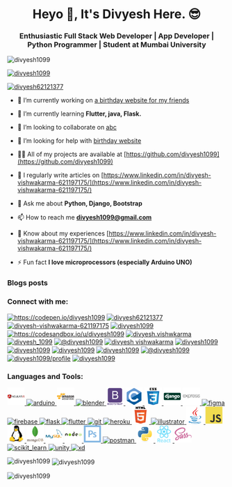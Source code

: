 <h1 align="center">Heyo 👋, It's Divyesh Here. 😎</h1>
<h3 align="center">Enthusiastic Full Stack Web Developer | App Developer | Python Programmer | Student at Mumbai University</h3>

<p align="left"> <img src="https://komarev.com/ghpvc/?username=divyesh1099&label=Profile%20views&color=0e75b6&style=flat" alt="divyesh1099" /> </p>

<p align="left"> <a href="https://github.com/ryo-ma/github-profile-trophy"><img src="https://github-profile-trophy.vercel.app/?username=divyesh1099" alt="divyesh1099" /></a> </p>

<p align="left"> <a href="https://twitter.com/divyesh62121377" target="blank"><img src="https://img.shields.io/twitter/follow/divyesh62121377?logo=twitter&style=for-the-badge" alt="divyesh62121377" /></a> </p>

- 🔭 I’m currently working on [a birthday website for my friends](https://github.com/divyesh1099/birthday_website.git)

- 🌱 I’m currently learning **Flutter, java, Flask.**

- 👯 I’m looking to collaborate on [abc](https://someone.com)

- 🤝 I’m looking for help with [birthday website](https://github.com/divyesh1099/birthday_website.git)

- 👨‍💻 All of my projects are available at [https://github.com/divyesh1099](https://github.com/divyesh1099)

- 📝 I regularly write articles on [https://www.linkedin.com/in/divyesh-vishwakarma-621197175/](https://www.linkedin.com/in/divyesh-vishwakarma-621197175/)

- 💬 Ask me about **Python, Django, Bootstrap**

- 📫 How to reach me **divyesh1099@gmail.com**

- 📄 Know about my experiences [https://www.linkedin.com/in/divyesh-vishwakarma-621197175/](https://www.linkedin.com/in/divyesh-vishwakarma-621197175/)

- ⚡ Fun fact **I love microprocessors (especially Arduino UNO)**

### Blogs posts
<!-- BLOG-POST-LIST:START -->
<!-- BLOG-POST-LIST:END -->

<h3 align="left">Connect with me:</h3>
<p align="left">
<a href="https://codepen.io/https://codepen.io/divyesh1099" target="blank"><img align="center" src="https://raw.githubusercontent.com/rahuldkjain/github-profile-readme-generator/neutral-icons/src/images/icons/Social/codepen.svg" alt="https://codepen.io/divyesh1099" height="30" width="40" /></a>
<a href="https://twitter.com/divyesh62121377" target="blank"><img align="center" src="https://raw.githubusercontent.com/rahuldkjain/github-profile-readme-generator/neutral-icons/src/images/icons/Social/twitter.svg" alt="divyesh62121377" height="30" width="40" /></a>
<a href="https://linkedin.com/in/divyesh-vishwakarma-621197175" target="blank"><img align="center" src="https://raw.githubusercontent.com/rahuldkjain/github-profile-readme-generator/neutral-icons/src/images/icons/Social/linked-in-alt.svg" alt="divyesh-vishwakarma-621197175" height="30" width="40" /></a>
<a href="https://stackoverflow.com/users/divyesh1099" target="blank"><img align="center" src="https://raw.githubusercontent.com/rahuldkjain/github-profile-readme-generator/neutral-icons/src/images/icons/Social/stack-overflow.svg" alt="divyesh1099" height="30" width="40" /></a>
<a href="https://codesandbox.com/https://codesandbox.io/u/divyesh1099" target="blank"><img align="center" src="https://cdn.jsdelivr.net/npm/simple-icons@3.0.1/icons/codesandbox.svg" alt="https://codesandbox.io/u/divyesh1099" height="30" width="40" /></a>
<a href="https://fb.com/divyesh.vishwkarma" target="blank"><img align="center" src="https://raw.githubusercontent.com/rahuldkjain/github-profile-readme-generator/neutral-icons/src/images/icons/Social/facebook.svg" alt="divyesh.vishwkarma" height="30" width="40" /></a>
<a href="https://instagram.com/divyesh_1099" target="blank"><img align="center" src="https://raw.githubusercontent.com/rahuldkjain/github-profile-readme-generator/neutral-icons/src/images/icons/Social/instagram.svg" alt="divyesh_1099" height="30" width="40" /></a>
<a href="https://medium.com/@divyesh1099" target="blank"><img align="center" src="https://raw.githubusercontent.com/rahuldkjain/github-profile-readme-generator/neutral-icons/src/images/icons/Social/medium.svg" alt="@divyesh1099" height="30" width="40" /></a>
<a href="https://www.youtube.com/c/divyesh vishwakarma" target="blank"><img align="center" src="https://raw.githubusercontent.com/rahuldkjain/github-profile-readme-generator/neutral-icons/src/images/icons/Social/youtube.svg" alt="divyesh vishwakarma" height="30" width="40" /></a>
<a href="https://www.codechef.com/users/divyesh1099" target="blank"><img align="center" src="https://cdn.jsdelivr.net/npm/simple-icons@3.1.0/icons/codechef.svg" alt="divyesh1099" height="30" width="40" /></a>
<a href="https://www.hackerrank.com/divyesh1099" target="blank"><img align="center" src="https://raw.githubusercontent.com/rahuldkjain/github-profile-readme-generator/neutral-icons/src/images/icons/Social/hackerrank.svg" alt="divyesh1099" height="30" width="40" /></a>
<a href="https://codeforces.com/profile/divyesh1099" target="blank"><img align="center" src="https://cdn.jsdelivr.net/npm/simple-icons@3.0.1/icons/codeforces.svg" alt="divyesh1099" height="30" width="40" /></a>
<a href="https://www.leetcode.com/divyesh1099" target="blank"><img align="center" src="https://raw.githubusercontent.com/rahuldkjain/github-profile-readme-generator/neutral-icons/src/images/icons/Social/leet-code.svg" alt="divyesh1099" height="30" width="40" /></a>
<a href="https://www.hackerearth.com/@divyesh1099" target="blank"><img align="center" src="https://raw.githubusercontent.com/rahuldkjain/github-profile-readme-generator/neutral-icons/src/images/icons/Social/hackerearth.svg" alt="@divyesh1099" height="30" width="40" /></a>
<a href="https://auth.geeksforgeeks.org/user/divyesh1099/profile" target="blank"><img align="center" src="https://raw.githubusercontent.com/rahuldkjain/github-profile-readme-generator/neutral-icons/src/images/icons/Social/geeks-for-geeks.svg" alt="divyesh1099/profile" height="30" width="40" /></a>
<a href="https://www.topcoder.com/members/divyesh1099" target="blank"><img align="center" src="https://cdn.jsdelivr.net/npm/simple-icons@3.0.1/icons/topcoder.svg" alt="divyesh1099" height="30" width="40" /></a>
</p>

<h3 align="left">Languages and Tools:</h3>
<p align="left"> <a href="https://angular.io" target="_blank"> <img src="https://raw.githubusercontent.com/devicons/devicon/master/icons/angularjs/angularjs-original-wordmark.svg" alt="angularjs" width="40" height="40"/> </a> <a href="https://www.arduino.cc/" target="_blank"> <img src="https://cdn.worldvectorlogo.com/logos/arduino-1.svg" alt="arduino" width="40" height="40"/> </a> <a href="https://aws.amazon.com" target="_blank"> <img src="https://raw.githubusercontent.com/devicons/devicon/master/icons/amazonwebservices/amazonwebservices-original-wordmark.svg" alt="aws" width="40" height="40"/> </a> <a href="https://www.blender.org/" target="_blank"> <img src="https://download.blender.org/branding/community/blender_community_badge_white.svg" alt="blender" width="40" height="40"/> </a> <a href="https://getbootstrap.com" target="_blank"> <img src="https://raw.githubusercontent.com/devicons/devicon/master/icons/bootstrap/bootstrap-plain-wordmark.svg" alt="bootstrap" width="40" height="40"/> </a> <a href="https://www.cprogramming.com/" target="_blank"> <img src="https://raw.githubusercontent.com/devicons/devicon/master/icons/c/c-original.svg" alt="c" width="40" height="40"/> </a> <a href="https://www.w3schools.com/css/" target="_blank"> <img src="https://raw.githubusercontent.com/devicons/devicon/master/icons/css3/css3-original-wordmark.svg" alt="css3" width="40" height="40"/> </a> <a href="https://www.djangoproject.com/" target="_blank"> <img src="https://raw.githubusercontent.com/devicons/devicon/master/icons/django/django-original.svg" alt="django" width="40" height="40"/> </a> <a href="https://expressjs.com" target="_blank"> <img src="https://raw.githubusercontent.com/devicons/devicon/master/icons/express/express-original-wordmark.svg" alt="express" width="40" height="40"/> </a> <a href="https://www.figma.com/" target="_blank"> <img src="https://www.vectorlogo.zone/logos/figma/figma-icon.svg" alt="figma" width="40" height="40"/> </a> <a href="https://firebase.google.com/" target="_blank"> <img src="https://www.vectorlogo.zone/logos/firebase/firebase-icon.svg" alt="firebase" width="40" height="40"/> </a> <a href="https://flask.palletsprojects.com/" target="_blank"> <img src="https://www.vectorlogo.zone/logos/pocoo_flask/pocoo_flask-icon.svg" alt="flask" width="40" height="40"/> </a> <a href="https://flutter.dev" target="_blank"> <img src="https://www.vectorlogo.zone/logos/flutterio/flutterio-icon.svg" alt="flutter" width="40" height="40"/> </a> <a href="https://git-scm.com/" target="_blank"> <img src="https://www.vectorlogo.zone/logos/git-scm/git-scm-icon.svg" alt="git" width="40" height="40"/> </a> <a href="https://heroku.com" target="_blank"> <img src="https://www.vectorlogo.zone/logos/heroku/heroku-icon.svg" alt="heroku" width="40" height="40"/> </a> <a href="https://www.w3.org/html/" target="_blank"> <img src="https://raw.githubusercontent.com/devicons/devicon/master/icons/html5/html5-original-wordmark.svg" alt="html5" width="40" height="40"/> </a> <a href="https://www.adobe.com/in/products/illustrator.html" target="_blank"> <img src="https://www.vectorlogo.zone/logos/adobe_illustrator/adobe_illustrator-icon.svg" alt="illustrator" width="40" height="40"/> </a> <a href="https://www.java.com" target="_blank"> <img src="https://raw.githubusercontent.com/devicons/devicon/master/icons/java/java-original.svg" alt="java" width="40" height="40"/> </a> <a href="https://developer.mozilla.org/en-US/docs/Web/JavaScript" target="_blank"> <img src="https://raw.githubusercontent.com/devicons/devicon/master/icons/javascript/javascript-original.svg" alt="javascript" width="40" height="40"/> </a> <a href="https://www.linux.org/" target="_blank"> <img src="https://raw.githubusercontent.com/devicons/devicon/master/icons/linux/linux-original.svg" alt="linux" width="40" height="40"/> </a> <a href="https://www.mongodb.com/" target="_blank"> <img src="https://raw.githubusercontent.com/devicons/devicon/master/icons/mongodb/mongodb-original-wordmark.svg" alt="mongodb" width="40" height="40"/> </a> <a href="https://www.mysql.com/" target="_blank"> <img src="https://raw.githubusercontent.com/devicons/devicon/master/icons/mysql/mysql-original-wordmark.svg" alt="mysql" width="40" height="40"/> </a> <a href="https://nodejs.org" target="_blank"> <img src="https://raw.githubusercontent.com/devicons/devicon/master/icons/nodejs/nodejs-original-wordmark.svg" alt="nodejs" width="40" height="40"/> </a> <a href="https://www.photoshop.com/en" target="_blank"> <img src="https://raw.githubusercontent.com/devicons/devicon/master/icons/photoshop/photoshop-line.svg" alt="photoshop" width="40" height="40"/> </a> <a href="https://postman.com" target="_blank"> <img src="https://www.vectorlogo.zone/logos/getpostman/getpostman-icon.svg" alt="postman" width="40" height="40"/> </a> <a href="https://www.python.org" target="_blank"> <img src="https://raw.githubusercontent.com/devicons/devicon/master/icons/python/python-original.svg" alt="python" width="40" height="40"/> </a> <a href="https://reactjs.org/" target="_blank"> <img src="https://raw.githubusercontent.com/devicons/devicon/master/icons/react/react-original-wordmark.svg" alt="react" width="40" height="40"/> </a> <a href="https://sass-lang.com" target="_blank"> <img src="https://raw.githubusercontent.com/devicons/devicon/master/icons/sass/sass-original.svg" alt="sass" width="40" height="40"/> </a> <a href="https://scikit-learn.org/" target="_blank"> <img src="https://upload.wikimedia.org/wikipedia/commons/0/05/Scikit_learn_logo_small.svg" alt="scikit_learn" width="40" height="40"/> </a> <a href="https://unity.com/" target="_blank"> <img src="https://www.vectorlogo.zone/logos/unity3d/unity3d-icon.svg" alt="unity" width="40" height="40"/> </a> <a href="https://www.adobe.com/products/xd.html" target="_blank"> <img src="https://cdn.worldvectorlogo.com/logos/adobe-xd.svg" alt="xd" width="40" height="40"/> </a> </p>

<p><img align="left" src="https://github-readme-stats.vercel.app/api/top-langs?username=divyesh1099&show_icons=true&locale=en&layout=compact" alt="divyesh1099" /></p>

<p>&nbsp;<img align="center" src="https://github-readme-stats.vercel.app/api?username=divyesh1099&show_icons=true&locale=en" alt="divyesh1099" /></p>

<p><img align="center" src="https://github-readme-streak-stats.herokuapp.com/?user=divyesh1099&" alt="divyesh1099" /></p>

